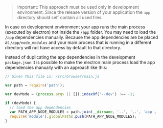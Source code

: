 > Important: This approach must be used only in development environment.
> Since the release version of your application the `app` directory should self contain all used files.

In case on development environment your app runs the main process (executed by electron) not inside the `/app` folder. You may need to load the `/app` dependencies manually. Because the app dependencies are be placed at `/app/node_modules` and your main process that is running in a different directory will not have access by default to that directory.

Instead of duplicating the app dependencies in the development `package.json` it is possible to make the electron main process load the app dependencies manually with an approach like this:

```js
// Given this file is: /src/browser/main.js

var path = require('path');

var devMode = (process.argv || []).indexOf('--dev') !== -1;

if (devMode) {
  // load the app dependencies
  var PATH_APP_NODE_MODULES = path.join(__dirname, '..', '..', 'app', 'node_modules');
  require('module').globalPaths.push(PATH_APP_NODE_MODULES);
}
```
